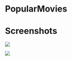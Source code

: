 # PopularMovies

# Screenshots

![](https://raw.githubusercontent.com/michaelhuang8192/PopularMovies/master/screenshot_1.jpg)

![](https://raw.githubusercontent.com/michaelhuang8192/PopularMovies/master/screenshot_2.png)
